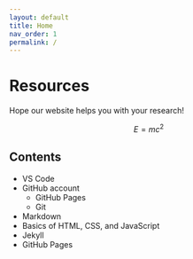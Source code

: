 ```yaml
---
layout: default
title: Home
nav_order: 1
permalink: /
---
```


# Resources

Hope our website helps you with your research!

$$
E = mc^2
$$

## Contents

- VS Code
- GitHub account
  - GitHub Pages
  - Git
- Markdown
- Basics of HTML, CSS, and JavaScript
- Jekyll
- GitHub Pages
